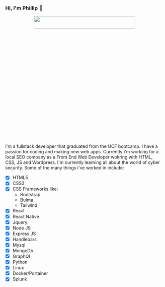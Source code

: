 ### Hi, I'm Phillip 👋  
<p align="center">
  <img src="https://user-images.githubusercontent.com/100314873/172055688-d09911bb-e35c-44a3-a68a-23404e8d5468.jpg" width=80% height=10%>
</p>

I'm a fullstack developer that graduated from the UCF bootcamp. I have a passion for coding and making new web apps. Currently i'm working for a local SEO company as a Front End Web Developer wokring with HTML, CSS, JS and Wordpress. I'm currently learning all about the world of cyber security. Some of the many things i've worked in include:
- [x] HTML5
- [x] CSS3
- [x] CSS Frameworks like:
  - Bootstrap
  - Bulma
  - Tailwind
- [x] React
- [x] React Native
- [x] Jquery
- [x] Node JS
- [x] Express JS
- [x] Handlebars
- [x] Mysql
- [x] MongoDb
- [x] GraphQl
- [x] Python
- [x] Linux
- [x] Docker/Portainer
- [x] Splunk

<br/>
<!--  
<p align="center">
  <img src="https://user-images.githubusercontent.com/100314873/170803308-47721c72-1f21-42eb-b5b4-eeead37cab45.png" width=18% height=10%>
  <img src="https://user-images.githubusercontent.com/100314873/170803310-bbdc9902-664e-4c25-bd68-6cbd9a115909.png" width=18% height=10%>
  <img src="https://user-images.githubusercontent.com/100314873/170803382-99e747f7-04ee-4ea2-a275-39fbc76523f0.png" width=18% height=10%>
  <img src="https://user-images.githubusercontent.com/100314873/170803420-bfc53e42-a935-486d-ba24-972a71c5c6cc.png" width=18% height=10%>
  <img src="https://user-images.githubusercontent.com/100314873/170803487-f7e18f4b-818b-47d5-a086-e38c78035afb.png" width=18% height=10%>
  <img src="https://user-images.githubusercontent.com/100314873/170803524-f453111f-dc0c-4bdc-81e6-24c6d6695709.png" width=18% height=10%>
  <img src="https://user-images.githubusercontent.com/100314873/170803509-1d46a7b9-9ccd-48c6-960e-7627b2a89c3f.png" width=18% height=10%>
  <img src="https://user-images.githubusercontent.com/100314873/170803499-b0ef0034-6603-4453-b4b1-9353f05d44e5.png" width=18% height=10%>
  <img src="https://user-images.githubusercontent.com/100314873/170803860-5cacc425-f373-4bc1-8c43-7bcc4e842f2c.png" width=18% height=10%>
</p>
-->
<!-- <p align="center">
  <img src="https://user-images.githubusercontent.com/100314873/170803183-c8ae812f-f3aa-463f-8da6-16b92e7c8798.png" width=50% height=50%>
</p> -->
<!--
**Phillip48/Phillip48** is a ✨ _special_ ✨ repository because its `README.md` (this file) appears on your GitHub profile.

Here are some ideas to get you started:

- 🔭 I’m currently working on ...
- 🌱 I’m currently learning ...
- 👯 I’m looking to collaborate on ...
- 🤔 I’m looking for help with ...
- 💬 Ask me about ...
- 📫 How to reach me: ...
- 😄 Pronouns: ...
- ⚡ Fun fact: ...
-->
